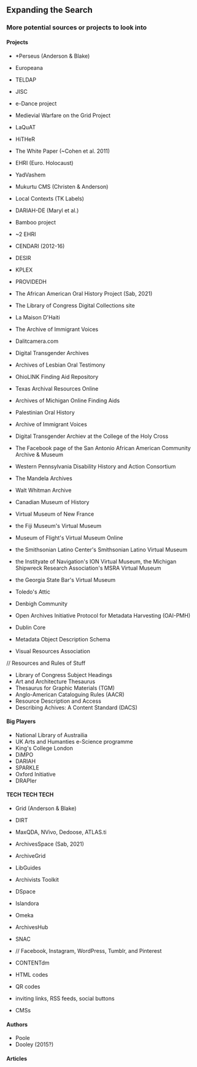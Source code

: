 ## Expanding the Search
### More potential sources or projects to look into


#### Projects

- *Perseus  (Anderson & Blake)
- Europeana
- TELDAP
- JISC
- e-Dance project
- Medievial Warfare on the Grid Project
- LaQuAT
- HiTHeR
- The White Paper (~Cohen et al. 2011)
- EHRI (Euro. Holocaust)
- YadVashem

- Mukurtu CMS (Christen & Anderson)
- Local Contexts (TK Labels)

- DARIAH-DE (Maryl et al.) 
- Bamboo project
- ~2 EHRI
- CENDARI (2012-16)
- DESIR
- KPLEX
- PROVIDEDH

- The African American  Oral History Project (Sab, 2021)
- The Library of Congress Digital Collections site 
- La Maison D'Haiti
- The Archive of Immigrant Voices
- Dalitcamera.com
- Digital Transgender Archives
- Archives of Lesbian Oral Testimony 

- OhioLINK Finding Aid Repository
- Texas Archival Resources Online
- Archives of Michigan Online Finding Aids

- Palestinian Oral History 
- Archive of Immigrant Voices
- Digital Transgender Archiev at the College of the Holy Cross
- The Facebook page of the San Antonio African American Community Archive & Museum
- Western Pennsylvania Disability History and Action Consortium

- The Mandela Archives
- Walt Whitman Archive
- Canadian Museum of History 
- Virtual Museum of New France
- the Fiji Museum's Virtual Museum
- Museum of Flight's Virtual Museum Online 
- the Smithsonian Latino Center's Smithsonian Latino Virtual Museum
- the Instityate of Navigation's ION Virtual Museum, the Michigan Shipwreck Research Association's MSRA Virtual Museum
- the Georgia State Bar's Virtual Museum 
- Toledo's Attic

- Denbigh Community 
- Open Archives Initiative Protocol for Metadata Harvesting (OAI-PMH)
- Dublin Core
- Metadata Object Description Schema 
- Visual Resources Association

// Resources and Rules of Stuff
- Library of Congress Subject Headings
- Art and Architecture Thesaurus 
- Thesaurus for Graphic Materials  (TGM)
- Anglo-American Cataloguing Rules (AACR)
- Resource Description and Access
- Describing Achives: A Content Standard (DACS)


#### Big Players
- National Library of Austrailia
- UK Arts and Humanties e-Science programme
- King's College London
- DiMPO 
- DARIAH
- SPARKLE
- Oxford Initiative
- DRAPIer




#### TECH TECH TECH

- Grid (Anderson & Blake)
- DIRT
- MaxQDA, NVivo, Dedoose, ATLAS.ti

- ArchivesSpace (Sab, 2021)
- ArchiveGrid
- LibGuides
- Archivists Toolkit
- DSpace
- Islandora 
- Omeka
- ArchivesHub
- SNAC
- // Facebook, Instagram, WordPress, Tumblr, and Pinterest 
- CONTENTdm

- HTML codes
- QR codes
- inviting links, RSS feeds, social buttons
- CMSs





#### Authors

- Poole
- Dooley (2015?)

#### Articles

